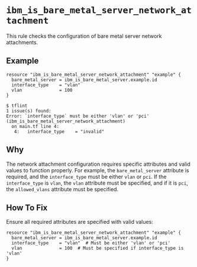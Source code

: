 # `ibm_is_bare_metal_server_network_attachment`

This rule checks the configuration of bare metal server network attachments.

## Example

```hcl
resource "ibm_is_bare_metal_server_network_attachment" "example" {
  bare_metal_server = ibm_is_bare_metal_server.example.id
  interface_type    = "vlan"
  vlan              = 100
}
```

```console
$ tflint
1 issue(s) found:
Error: `interface_type` must be either 'vlan' or 'pci' (ibm_is_bare_metal_server_network_attachment)
  on main.tf line 4:
   4:   interface_type    = "invalid"
```

## Why

The network attachment configuration requires specific attributes and valid values to function properly. For example, the `bare_metal_server` attribute is required, and the `interface_type` must be either `vlan` or `pci`. If the `interface_type` is `vlan`, the `vlan` attribute must be specified, and if it is `pci`, the `allowed_vlans` attribute must be specified.

## How To Fix

Ensure all required attributes are specified with valid values:

```hcl
resource "ibm_is_bare_metal_server_network_attachment" "example" {
  bare_metal_server = ibm_is_bare_metal_server.example.id
  interface_type    = "vlan"  # Must be either 'vlan' or 'pci'
  vlan              = 100  # Must be specified if interface_type is 'vlan'
}
```